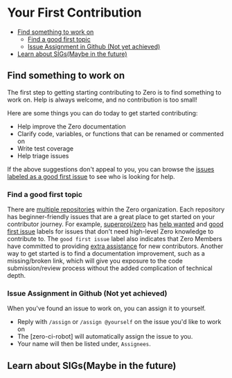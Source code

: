 # Your First Contribution

* [Find something to work on](#find-something-to-work-on)
  * [Find a good first topic](#find-a-good-first-topic)
  * [Issue Assignment in Github (Not yet achieved)](#issue-assignment-in-github-not-yet-achieved)
* [Learn about SIGs(Maybe in the future)](#learn-about-sigsmaybe-in-the-future)

## Find something to work on

The first step to getting starting contributing to Zero is to find something
to work on. Help is always welcome, and no contribution is too small! 

Here are some things you can do today to get started contributing:

* Help improve the Zero documentation
* Clarify code, variables, or functions that can be renamed or commented on
* Write test coverage
* Help triage issues

If the above suggestions don't appeal to you, you can browse the
[issues labeled as a good first issue] to see who is looking for help.

### Find a good first topic

There are [multiple repositories] within the Zero organization.
Each repository has beginner-friendly issues that are a great place to 
get started on your contributor journey. For example, [superproj/zero] has 
[help wanted] and [good first issue] labels for issues that don't need high-level 
Zero knowledge to contribute to. The `good first issue` label also indicates 
that Zero Members have committed to providing [extra assistance] for new 
contributors. Another way to get started is to find a documentation improvement, 
such as a missing/broken link, which will give you exposure to the code 
submission/review process without the added complication of technical depth. 

### Issue Assignment in Github (Not yet achieved)

When you've found an issue to work on, you can assign it to yourself.

* Reply with `/assign` or `/assign @yourself` on the issue you'd like to work on 
* The [zero-ci-robot] will automatically assign the issue to you. 
* Your name will then be listed under, `Assignees`.

## Learn about SIGs(Maybe in the future)

[issues labeled as a good first issue]: http://9atc.sk87.org/d5
[multiple repositories]: https://github.com/superproj/
[superproj/zero]: https://github.com/superproj/zero
[help wanted]: http://9ati.sk87.org/54
[good first issue]: http://9atc.sk87.org/d5
[extra assistance]:./help-wanted.md
